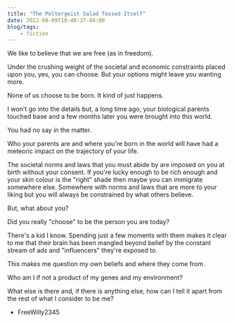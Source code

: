 ```yaml
---
title: "The Poltergeist Salad Tossed Itself"
date: 2022-08-09T10:48:37-04:00
blog/tags:
    - fiction
---
```

We like to believe that we are free (as in freedom).

Under the crushing weight of the societal and economic constraints placed upon you, yes, you can choose. But your options might leave you wanting more.

None of us choose to be born. It kind of just happens.

I won't go into the details but, a long time ago, your biological parents touched base and a few months later you were brought into this world.

You had no say in the matter.

Who your parents are and where you're born in the world will have had a meteoric impact on the trajectory of your life.

The societal norms and laws that you must abide by are imposed on you at birth without your consent. If you're lucky enough to be rich enough and your skin colour is the "right" shade then maybe you can immigrate somewhere else. Somewhere with norms and laws that are more to your liking but you will always be constrained by what others believe.

But, what about you?

Did you really "choose" to be the person you are today?

There's a kid I know. Spending just a few moments with them makes it clear to me that their brain has been mangled beyond belief by the constant stream of ads and "influencers" they're exposed to.

This makes me question my own beliefs and where they come from.

Who am I if not a product of my genes and my environment?

What else is there and, if there is anything else, how can I tell it apart from the rest of what I consider to be me?

- FreeWilly2345
